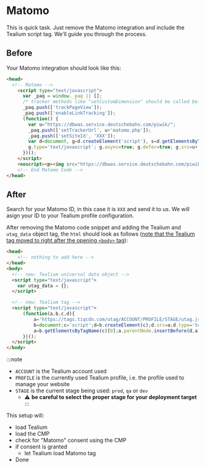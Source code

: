 # Matomo

This is quick task. Just remove the Matomo integration and include the Tealium script tag. We'll guide you through the process.

## Before

Your Matomo integration should look like this:

```html
<head>
  <!-- Matomo -->
    <script type="text/javascript">
      var _paq = window._paq || [];
      /* tracker methods like "setCustomDimension" should be called before "trackPageView" */
      _paq.push(['trackPageView']);
      _paq.push(['enableLinkTracking']);
      (function() {
        var u="https://dbwas.service.deutschebahn.com/piwik/";
        _paq.push(['setTrackerUrl', u+'matomo.php']);
        _paq.push(['setSiteId', 'XXX']);
        var d=document, g=d.createElement('script'), s=d.getElementsByTagName('script')[0];
        g.type='text/javascript'; g.async=true; g.defer=true; g.src=u+'matomo.js'; s.parentNode.insertBefore(g,s);
      })();
    </script>
    <noscript><p><img src="https://dbwas.service.deutschebahn.com/piwik/matomo.php?idsite=XXX&amp;rec=1" style="border:0;" alt="" /></p></noscript>
    <!-- End Matomo Code -->
</head>
```

## After

Search for your Matomo ID, in this case it is `XXX` and send it to us. We will asign your ID to your Tealium profile configuration. 

After removing the Matomo code snippet and adding the Tealium and `utag_data` object tag, the `html` should look as follows ([note that the Tealium tag moved to right after the opening `<body>` tag](https://docs.tealium.com/platforms/javascript/install/#code-placement)):

<!-- prettier-ignore-start -->
```html
<head>
    <!-- nothing to add here -->
</head>
<body>
  <!-- new: Tealium universal data object -->
  <script type="text/javascript">
    var utag_data = {};
  </script>

  <!-- new: Tealium tag -->
  <script type="text/javascript">
      (function(a,b,c,d){
          a='https://tags.tiqcdn.com/utag/ACCOUNT/PROFILE/STAGE/utag.js';
          b=document;c='script';d=b.createElement(c);d.src=a;d.type='text/java'+c;d.async=true;
          a=b.getElementsByTagName(c)[0];a.parentNode.insertBefore(d,a);
      })();
  </script>
</body>
```
<!-- prettier-ignore-end -->

:::note
- `ACCOUNT` is the Tealium account used
- `PROFILE` is the currently used Tealium profile, i.e. the profile used to manage your website
- `STAGE` is the current stage being used: `prod`, `qa` or `dev`
  - ⚠️ **be careful to select the proper stage for your deployment target**
:::
  
This setup will:

- load Tealium
- load the CMP
- check for "Matomo" consent using the CMP
- if consent is granted
  - let Tealium load Matomo tag
- Done

